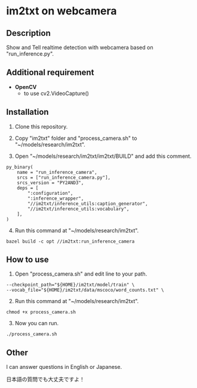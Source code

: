 # im2txt on webcamera


## Description
Show and Tell realtime detection with webcamera based on "run_inference.py".


## Additional requirement
* **OpenCV**
    * to use cv2.VideoCapture()


## Installation
1. Clone this repository.

2. Copy "im2txt" folder and "process_camera.sh" to "~/models/research/im2txt".

3. Open "~/models/research/im2txt/im2txt/BUILD" and add this comment.
```
py_binary(
    name = "run_inference_camera",
    srcs = ["run_inference_camera.py"],
    srcs_version = "PY2AND3",
    deps = [
        ":configuration",
        ":inference_wrapper",
        "//im2txt/inference_utils:caption_generator",
        "//im2txt/inference_utils:vocabulary",
    ],
)
```

4. Run this command at "~/models/research/im2txt".
```
bazel build -c opt //im2txt:run_inference_camera
```

## How to use
1. Open "process_camera.sh" and edit line to your path.
```
--checkpoint_path="${HOME}/im2txt/model/train" \
--vocab_file="${HOME}/im2txt/data/mscoco/word_counts.txt" \
```
2. Run this command at "~/models/research/im2txt".
```
chmod +x process_camera.sh
```
3. Now you can run.
```
./process_camera.sh
```

## Other
I can answer questions in English or Japanese.

日本語の質問でも大丈夫ですよ！
